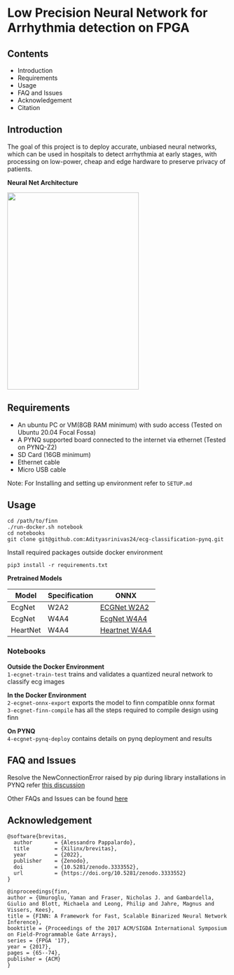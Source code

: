 # Low Precision Neural Network for Arrhythmia detection on FPGA

## Contents

- Introduction
- Requirements
- Usage
- FAQ and Issues
- Acknowledgement
- Citation


## Introduction 
The goal of this project is to deploy accurate, unbiased neural networks, which can be used in hospitals to detect arrhythmia at early stages, with processing on low-power, cheap and edge hardware to preserve privacy of patients.

**Neural Net Architecture**

<img src="https://github.com/Adityasrinivas24/ecg-classification-pynq/blob/main/assets/model-architecture.png" width="300" height="450">

## Requirements
- An ubuntu PC or VM(8GB RAM minimum) with sudo access (Tested on Ubuntu 20.04 Focal Fossa)
- A PYNQ supported board connected to the internet via ethernet (Tested on PYNQ-Z2)
- SD Card (16GB minimum)
- Ethernet cable
- Micro USB cable

Note: For Installing and setting up environment refer to `SETUP.md`

## Usage

`cd /path/to/finn ` \
`./run-docker.sh notebook` \
`cd notebooks` \
`git clone git@github.com:Adityasrinivas24/ecg-classification-pynq.git`

Install required packages outside docker environment

`pip3 install -r requirements.txt`


**Pretrained Models**

| Model | Specification  | ONNX |
|-------------| ------------- | ------------- |
|EcgNet| W2A2 | [ECGNet W2A2](https://github.com/Adityasrinivas24/ecg-classification-pynq/blob/main/onnx_models/ecgnet_w2a2_export.onnx) |
|EcgNet| W4A4 | [EcgNet W4A4](https://github.com/Adityasrinivas24/ecg-classification-pynq/blob/main/onnx_models/ecgnet_w4a4_export.onnx) |
|HeartNet| W4A4 | [Heartnet W4A4](https://github.com/Adityasrinivas24/ecg-classification-pynq/blob/main/onnx_models/heartnet_w4a4_export.onnx) |

### Notebooks

**Outside the Docker Environment** \
`1-ecgnet-train-test` trains and validates a quantized neural network to classify ecg images 

**In the Docker Environment** \
`2-ecgnet-onnx-export` exports the model to finn compatible onnx format \
`3-ecgnet-finn-compile` has all the steps required to compile design using finn 

**On PYNQ** \
`4-ecgnet-pynq-deploy` contains details on pynq deployment and results 

## FAQ and Issues
Resolve the NewConnectionError raised by pip during library installations in PYNQ refer [this discussion](https://stackoverflow.com/questions/52815784/python-pip-raising-newconnectionerror-while-installing-libraries)

Other FAQs and Issues can be found [here](https://github.com/nhma20/brevitas_finn_fpga/tree/main?tab=readme-ov-file#misc)

## Acknowledgement

```
@software{brevitas,
  author       = {Alessandro Pappalardo},
  title        = {Xilinx/brevitas},
  year         = {2022},
  publisher    = {Zenodo},
  doi          = {10.5281/zenodo.3333552},
  url          = {https://doi.org/10.5281/zenodo.3333552}
}
```

```
@inproceedings{finn,
author = {Umuroglu, Yaman and Fraser, Nicholas J. and Gambardella, Giulio and Blott, Michaela and Leong, Philip and Jahre, Magnus and Vissers, Kees},
title = {FINN: A Framework for Fast, Scalable Binarized Neural Network Inference},
booktitle = {Proceedings of the 2017 ACM/SIGDA International Symposium on Field-Programmable Gate Arrays},
series = {FPGA '17},
year = {2017},
pages = {65--74},
publisher = {ACM}
}

```

    
